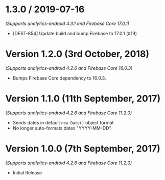 
1.3.0 / 2019-07-16
==================
*(Supports analytics-android 4.3.1 and Firebase Core 17.0.1)*

  * [DEST-854] Update build and bump Firebase to 17.0.1 (#19)

Version 1.2.0 (3rd October, 2018)
===================================
*(Supports analytics-android 4.2.6 and Firebase Core 16.0.3)*

  * Bumps Firebase Core dependency to 16.0.3.

Version 1.1.0 (11th September, 2017)
===================================
*(Supports analytics-android 4.2.6 and Firebase Core 11.2.0)*

  * Sends dates in default `new Date()` object format
  * No longer auto-formats dates "YYYY-MM-DD"

Version 1.0.0 (7th September, 2017)
===================================
*(Supports analytics-android 4.2.6 and Firebase Core 11.2.0)*

  * Initial Release 
